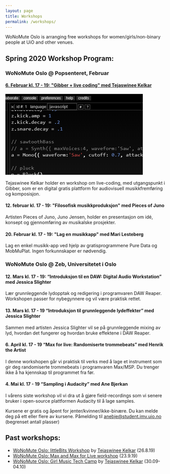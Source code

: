 ```yaml
---
layout: page
title: Workshops
permalink: /workshops/
---
```


WoNoMute Oslo is arranging free workshops for women/girls/non-binary people at UiO and other venues.

## Spring 2020 Workshop Program:

### WoNoMute Oslo @ Popsenteret, Februar
 
#### [6. Februar kl. 17 - 19: "Gibber + live coding" med Tejaswinee Kelkar](https://www.hf.uio.no/imv/english/research/news-and-events/events/other/wonomute/workshops/2020/%40popsenteret/livekoding/index.html)

<img src="/assets/workshops/gibber2.png">

Tejaswinee Kelkar holder en workshop om live-coding, med utgangspunkt i Gibber, som er en digital gratis plattform for audiovisuell musikkfremføring og komposisjon.
 
 
#### 12. februar kl. 17 - 19: "Filosofisk musikkproduksjon" med Pieces of Juno
Artisten Pieces of Juno, Juno Jensen, holder en presentasjon om idé, konsept og gjennomføring av musikalske prosjekter. 
 
#### 20. Februar kl. 17 - 19: "Lag en musikkapp" med Mari Lesteberg 
Lag en enkel musikk-app ved hjelp av gratisprogrammene Pure Data og MobMuPlat. Ingen forkunnskaper er nødvendig. 

### WoNoMute Oslo @ Zeb, Universitetet i Oslo
 
#### 12. Mars kl. 17 - 19:  “Introduksjon til en DAW: Digital Audio Workstation” med Jessica Slighter
Lær grunnleggende lydopptak og redigering i programvaren DAW Reaper.  Workshopen passer for nybegynnere og vil være praktisk rettet.
 
 
#### 13. Mars kl. 17 - 19 “Introduksjon til grunnleggende lydeffekter” med Jessica Slighter
Sammen med artisten Jessica Slighter vil se på grunnleggende mixing av lyd, hvordan det fungerer og hvordan bruke effektene i DAW Reaper. 
 
 
#### 6. April kl. 17 - 19  “Max for live: Randomiserte trommebeats” med Henrik the Artist
I denne workshopen går vi praktisk til verks med å lage et instrument som gir deg randomiserte trommebeats i programvaren Max/MSP. Du trenger ikke å ha kjennskap til programmet fra før.

#### 4. Mai kl. 17 - 19 “Sampling i Audacity” med Ane Bjerkan
I vårens siste workshop vil vi dra ut å gjøre field-recordings som vi senere bruker i open-source plattformen Audacity til å lage samples.


Kursene er gratis og åpent for jenter/kvinner/ikke-binære. Du kan melde deg på ett eller flere av kursene. Påmelding til anebje@student.imv.uio.no (begrenset antall plasser)




## Past workshops:

* [WoNoMute Oslo: littleBits Workshop](https://www.hf.uio.no/imv/english/research/news-and-events/events/other/wonomute/workshops/2019/littlebits/) by [Tejaswinee Kelkar](/directory-of-wonomute/tejaswinee-kelkar/) (26.8.19)
* [WoNoMute Oslo: Max and Max for Live workshop](https://www.hf.uio.no/imv/english/research/news-and-events/events/other/wonomute/workshops/2019/max/) (23.9.19)
* [WoNoMute Oslo: Girl Music Tech Camp](http://tejaswinee.com/GirlMusicTechCamp.html) by [Tejaswinee Kelkar](/directory-of-wonomute/tejaswinee-kelkar/) (30.09-04.10)


<!-- <ul class="post-list">
  {%- for post in site.workshops reversed limit:6  -%}
  <li>
    <img src="{{ post.image | prepend: site.baseurl }}" alt="{{ post.title }}" title="{{ post.title }}">  
    {%- assign date_format = site.minima.date_format | default: "%b %-d, %Y" -%}
    <span class="post-meta">{{ post.date | date: date_format }}</span>
    <span class="post-meta">• <a href="{{ post.url }}#disqus_thread" data-disqus-identifier="{{post.id}}">"{{ post.url | relative_url }}"</a></span>
    <h3>
      <a class="post-link" href="{{ post.url | relative_url }}">
        {{ post.title | escape }}
      </a>
    </h3>
    <p><em>Interview by {{ post.author }}</em></p>


    <p class="excerpt-text">
    {%- if site.show_excerpts -%}
      {{ post.excerpt }}
    {%- endif -%}
    <strong><a href="{{ post.url | relative_url }}">
      »Read more
    </a></strong>
  </p>

  </li>
  {%- endfor -%}
</ul> -->
